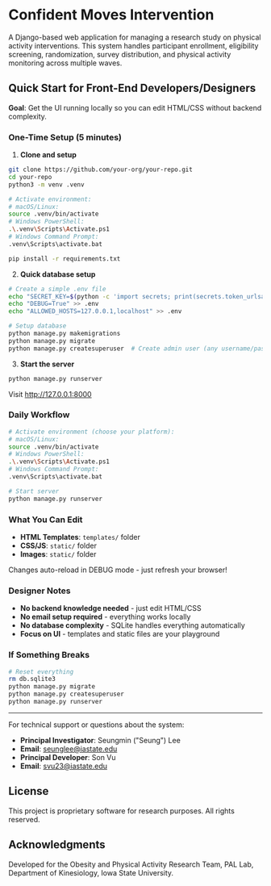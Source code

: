 # Confident Moves Intervention 

A Django-based web application for managing a research study on physical activity interventions. This system handles participant enrollment, eligibility screening, randomization, survey distribution, and physical activity monitoring across multiple waves.

## Quick Start for Front-End Developers/Designers

**Goal**: Get the UI running locally so you can edit HTML/CSS without backend complexity.

### One-Time Setup (5 minutes)

1) **Clone and setup**
```bash
git clone https://github.com/your-org/your-repo.git
cd your-repo
python3 -m venv .venv

# Activate environment:
# macOS/Linux:
source .venv/bin/activate
# Windows PowerShell:
.\.venv\Scripts\Activate.ps1
# Windows Command Prompt:
.venv\Scripts\activate.bat

pip install -r requirements.txt
```

2) **Quick database setup**
```bash
# Create a simple .env file
echo "SECRET_KEY=$(python -c 'import secrets; print(secrets.token_urlsafe(50))')" > .env
echo "DEBUG=True" >> .env
echo "ALLOWED_HOSTS=127.0.0.1,localhost" >> .env

# Setup database
python manage.py makemigrations
python manage.py migrate
python manage.py createsuperuser  # Create admin user (any username/password)
```

3) **Start the server**
```bash
python manage.py runserver
```
Visit http://127.0.0.1:8000

### Daily Workflow

```bash
# Activate environment (choose your platform):
# macOS/Linux:
source .venv/bin/activate
# Windows PowerShell:
.\.venv\Scripts\Activate.ps1
# Windows Command Prompt:
.venv\Scripts\activate.bat

# Start server
python manage.py runserver
```

### What You Can Edit

- **HTML Templates**: `templates/` folder
- **CSS/JS**: `static/` folder  
- **Images**: `static/` folder

Changes auto-reload in DEBUG mode - just refresh your browser!

### Designer Notes

- **No backend knowledge needed** - just edit HTML/CSS
- **No email setup required** - everything works locally
- **No database complexity** - SQLite handles everything automatically
- **Focus on UI** - templates and static files are your playground

### If Something Breaks

```bash
# Reset everything
rm db.sqlite3
python manage.py migrate
python manage.py createsuperuser
python manage.py runserver
```

---

For technical support or questions about the system:
- **Principal Investigator**: Seungmin ("Seung") Lee
- **Email**: seunglee@iastate.edu
- **Principal Developer**: Son Vu
- **Email**: svu23@iastate.edu

## License

This project is proprietary software for research purposes. All rights reserved.

## Acknowledgments

Developed for the Obesity and Physical Activity Research Team, PAL Lab, Department of Kinesiology, Iowa State University.